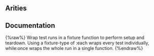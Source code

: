 ## Arities


## Documentation
{%raw%}
Wrap test runs in a fixture function to perform setup and
  teardown. Using a fixture-type of :each wraps every test
  individually, while:once wraps the whole run in a single function.
{%endraw%}
